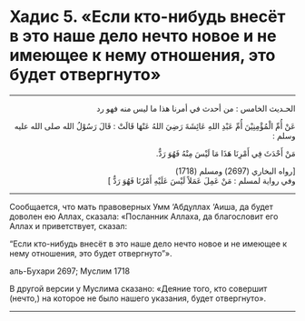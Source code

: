 
<h1 class="hadith-header">
  Хадис 5. «Если кто-нибудь внесёт в это наше дело нечто новоe и не имеющее к нему отношения, это будет отвергнуто»
</h1> 

<hr>

<p class="arabic-text" dir="rtl">الحـديث الخامس : من أحدث في أمرنا هذا ما ليس منه فهو رد</p>

<p class="arabic-text" dir="rtl">
 عَنْ أُمِّ الْمُؤْمِنِيْنَ أُمِّ عَبْدِ اللهِ عَائِشَةَ رَضِيَ اللهُ عَنْهَا قَالَتْ : قَالَ رَسُوْلُ الله صلى الله عليه وسلم : 
</p>

<p class="arabic-text" dir="rtl">
مَنْ أَحْدَثَ فِي أَمْرِنَا هَذَا مَا لَيْسَ مِنْهُ فَهُوَ رَدٌّ. 
</p>

<p class="arabic-subtext" dir="rtl">
[رواه البخاري (2697) ومسلم (1718) <br>
وفي رواية لمسلم : مَنْ عَمِلَ عَمَلاً لَيْسَ عَلَيْهِ أَمْرُنَا فَهُوَ رَدٌّ ] 
</p>

<hr>

<p class="russian-text"> 
Сообщается, что мать правоверных Умм ‘Абдуллах ‘Аиша, да будет доволен ею Аллах, сказала: «Посланник Аллаха, да благословит его Аллах и приветствует, сказал:
</p>

<p class="russian-text">
“Если кто-нибудь внесёт в это наше дело нечто новоe и не имеющее к нему отношения, это будет отвергнуто”».
</p>

<p class="russian-subtext">
аль-Бухари 2697; Муслим 1718
</p>

<p class="russian-subtext">
В другой версии у Муслима сказано: «Деяние того, кто совершит (нечто,) на которое не было нашего указания, будет отвергнуто».
</p>

<hr class="endline">
